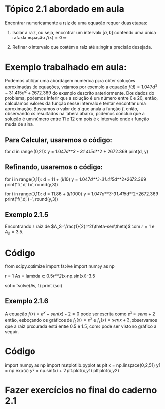# Tópico 2.1 abordado em aula
Encontrar numericamente a raiz de uma equação requer duas etapas:

1. Isolar a raiz, ou seja, encontrar um intervalo $[a,b]$ contendo uma única raíz da equação $f(x)=0$ e;

2. Refinar o intervalo que contém a raíz até atingir a precisão desejada.
# Exemplo trabalhado em aula:
Podemos utilizar uma abordagem numérica para obter soluções aproximadas de equações, vejamos por exemplo a equação $f(d) = 1.047d^3-31.415d^2+2672.369$ do exemplo descrito anteriormente. 
Dos dados do problema, podemos inferir que a solução é um número entre 0 e 20, então, calculamos valores da função nesse intervalo e tentar encontrar uma aproximação. 
Buscamos o valor de $d$ que anula a função $f$, então, observando os resultados na tabera abaixo, podemos concluir que a solução é um número entre 11 e 12 cm pois é o intervalo onde a 
função muda de sinal.

## Para Calcular, usaremos o código:
  for d in range (0,21):
   y = 1.047*d**3 - 31.415*d**2 + 2672.369
   print(d, y)

## Refinando, usaremos o código:
 for i in range(0,11):
   d = 11 + (i/10)
   y = 1.047*d**3-31.415*d**2+2672.369
   print('f(',d,')=', round(y,3))

 for i in range(0,11):
     d = 11.86 + (i/1000)
     y = 1.047*d**3-31.415*d**2+2672.369
     print('f(',d,')=', round(y,3))

## Exemplo 2.1.5
Encontrando a raiz de $A_S=\frac{1}{2}r^2(\theta-sen\theta)$ com $r=1$ e $A_s = 3.5$.

# Código #
from scipy.optimize import fsolve
import numpy as np

r = 1
As = lambda x: 0.5*r**2*(x-np.sin(x))-3.5

sol = fsolve(As, 1)
print (sol)

## Exemplo 2.1.6

A equação $f(x)=e^x-sen(x)-2=0$ pode ser escrita como $e^x=senx+2$ então, esboçando os gráficos de $f_1(x)=e^x$ e $f_2(x)=senx+2$, observamos que 
a raiz procurada está entre  $0.5$ e $1.5$, como pode ser visto no gráfico a seguir.

# Código #
import numpy as np
import matplotlib.pyplot as plt
x = np.linspace(0,2,51)
y1 = np.exp(x) 
y2 = np.sin(x) + 2
plt.plot(x,y1)
plt.plot(x,y2)

# Fazer exercícios no final do caderno 2.1
